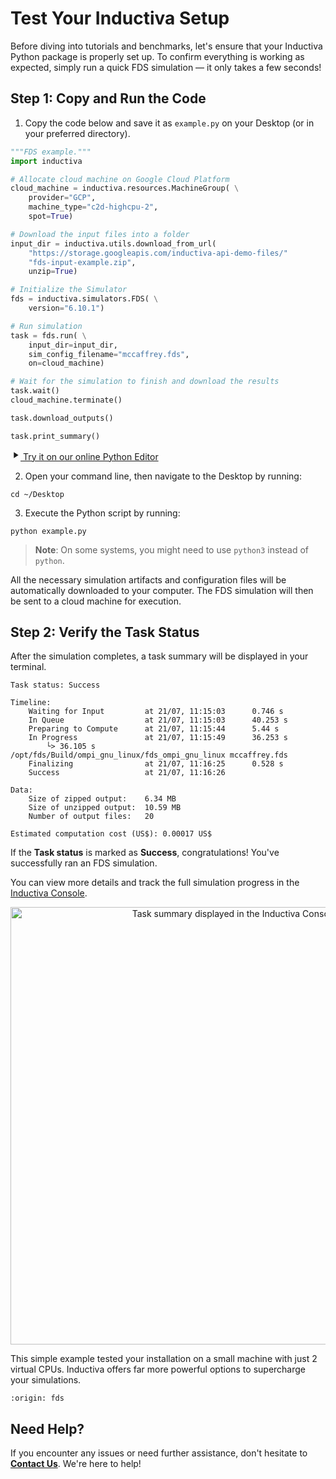 # Test Your Inductiva Setup
Before diving into tutorials and benchmarks, let's ensure that your Inductiva Python package is properly set up. To confirm everything is working as expected, simply run a quick FDS simulation — it only takes a few seconds!

## Step 1: Copy and Run the Code

1. Copy the code below and save it as `example.py` on your Desktop (or in your preferred directory).

```python
"""FDS example."""
import inductiva

# Allocate cloud machine on Google Cloud Platform
cloud_machine = inductiva.resources.MachineGroup( \
    provider="GCP",
    machine_type="c2d-highcpu-2",
    spot=True)

# Download the input files into a folder
input_dir = inductiva.utils.download_from_url(
    "https://storage.googleapis.com/inductiva-api-demo-files/"
    "fds-input-example.zip",
    unzip=True)

# Initialize the Simulator
fds = inductiva.simulators.FDS( \
    version="6.10.1")

# Run simulation
task = fds.run( \
    input_dir=input_dir,
    sim_config_filename="mccaffrey.fds",
    on=cloud_machine)

# Wait for the simulation to finish and download the results
task.wait()
cloud_machine.terminate()

task.download_outputs()

task.print_summary()
```

<a href="https://console-dev.inductiva.ai/editor?simulator_name=fds" class="try-playground-button" target="_blank">
  <svg class="icon" xmlns="http://www.w3.org/2000/svg" width="16" height="16" viewBox="0 0 24 24" fill="currentColor">
    <path d="M8 5v14l11-7z"/>
  </svg>
  Try it on our online Python Editor
</a>

2. Open your command line, then navigate to the Desktop by running:

```
cd ~/Desktop
```

3. Execute the Python script by running:

```
python example.py
```

> **Note**: On some systems, you might need to use `python3` instead of `python`.

All the necessary simulation artifacts and configuration files will be automatically downloaded to your computer. The FDS simulation will then be sent to a cloud machine for execution.

## Step 2: Verify the Task Status
After the simulation completes, a task summary will be displayed in your terminal.

```
Task status: Success

Timeline:
	Waiting for Input         at 21/07, 11:15:03      0.746 s
	In Queue                  at 21/07, 11:15:03      40.253 s
	Preparing to Compute      at 21/07, 11:15:44      5.44 s
	In Progress               at 21/07, 11:15:49      36.253 s
		└> 36.105 s        /opt/fds/Build/ompi_gnu_linux/fds_ompi_gnu_linux mccaffrey.fds
	Finalizing                at 21/07, 11:16:25      0.528 s
	Success                   at 21/07, 11:16:26

Data:
	Size of zipped output:    6.34 MB
	Size of unzipped output:  10.59 MB
	Number of output files:   20

Estimated computation cost (US$): 0.00017 US$
```

If the **Task status** is marked as **Success**, congratulations! You've successfully ran an FDS simulation.

You can view more details and track the full simulation progress in the [Inductiva Console](https://console.inductiva.ai/tasks).

<p align="center"><img src="./_static/set-up/console_timeline.png" alt="Task summary displayed in the Inductiva Console" width="700"></p>

This simple example tested your installation on a small machine with just 2 virtual CPUs. Inductiva offers far more powerful options to supercharge your simulations.

```{banner_small}
:origin: fds
```

## Need Help?
If you encounter any issues or need further assistance, don't hesitate to [**Contact Us**](mailto:support@inductiva.ai). We're here to help!
